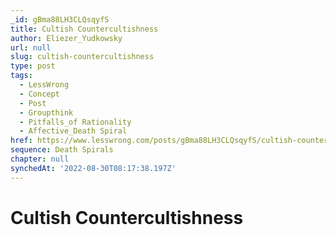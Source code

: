 ```yaml
---
_id: gBma88LH3CLQsqyfS
title: Cultish Countercultishness
author: Eliezer_Yudkowsky
url: null
slug: cultish-countercultishness
type: post
tags:
  - LessWrong
  - Concept
  - Post
  - Groupthink
  - Pitfalls_of Rationality
  - Affective_Death Spiral
href: https://www.lesswrong.com/posts/gBma88LH3CLQsqyfS/cultish-countercultishness
sequence: Death Spirals
chapter: null
synchedAt: '2022-08-30T08:17:38.197Z'
---
```

# Cultish Countercultishness

